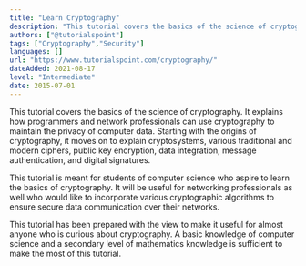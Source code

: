 ```yaml
---
title: "Learn Cryptography"
description: "This tutorial covers the basics of the science of cryptography."
authors: ["@tutorialspoint"]
tags: ["Cryptography","Security"]
languages: []
url: "https://www.tutorialspoint.com/cryptography/"
dateAdded: 2021-08-17
level: "Intermediate"
date: 2015-07-01
---
```


This tutorial covers the basics of the science of cryptography. It explains how programmers and network professionals can use cryptography to maintain the privacy of computer data. Starting with the origins of cryptography, it moves on to explain cryptosystems, various traditional and modern ciphers, public key encryption, data integration, message authentication, and digital signatures.

This tutorial is meant for students of computer science who aspire to learn the basics of cryptography. It will be useful for networking professionals as well who would like to incorporate various cryptographic algorithms to ensure secure data communication over their networks.

This tutorial has been prepared with the view to make it useful for almost anyone who is curious about cryptography. A basic knowledge of computer science and a secondary level of mathematics knowledge is sufficient to make the most of this tutorial.